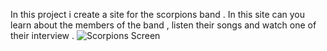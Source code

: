 In this project i create a site for the scorpions band . In this site can you learn about the members of the band , listen their songs and watch one of their interview .
![Scorpions Screen](scorpions_screen.png)




